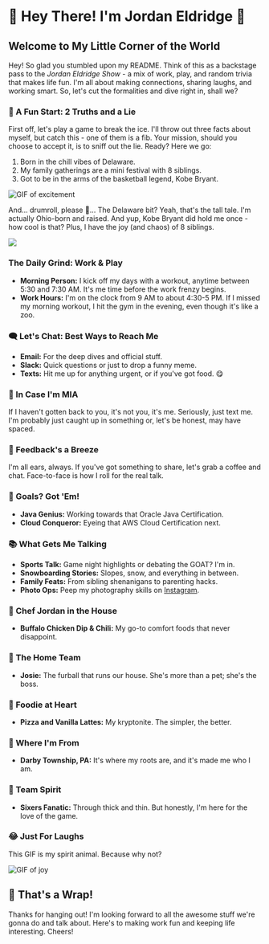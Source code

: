 # 🌟 Hey There! I'm Jordan Eldridge 🌟

## Welcome to My Little Corner of the World

Hey! So glad you stumbled upon my README. Think of this as a backstage pass to the *Jordan Eldridge Show* - a mix of work, play, and random trivia that makes life fun. I'm all about making connections, sharing laughs, and working smart. So, let's cut the formalities and dive right in, shall we?

### 🎲 A Fun Start: 2 Truths and a Lie
First off, let's play a game to break the ice. I'll throw out three facts about myself, but catch this - one of them is a fib. Your mission, should you choose to accept it, is to sniff out the lie. Ready? Here we go:

1. Born in the chill vibes of Delaware.
2. My family gatherings are a mini festival with 8 siblings.
3. Got to be in the arms of the basketball legend, Kobe Bryant.

![GIF of excitement](https://media4.giphy.com/media/DOEXrsUpJ6IIP0GfM9/200.gif?cid=6104955enoqzvst5iqhm3h1wpje5919uesax36r0lyv5c6wi&ep=v1_gifs_translate&rid=200.gif&ct=g)

And... drumroll, please 🥁... The Delaware bit? Yeah, that's the tall tale. I'm actually Ohio-born and raised. And yup, Kobe Bryant did hold me once - how cool is that? Plus, I have the joy (and chaos) of 8 siblings.

![](/Users/jordaneldridge/dev/source/CodeDifferently_README/assets/Kobe.JPG)



### The Daily Grind: Work & Play
- **Morning Person:** I kick off my days with a workout, anytime between 5:30 and 7:30 AM. It's me time before the work frenzy begins.
- **Work Hours:** I'm on the clock from 9 AM to about 4:30-5 PM. If I missed my morning workout, I hit the gym in the evening, even though it's like a zoo.

### 🗨️ Let's Chat: Best Ways to Reach Me
- **Email:** For the deep dives and official stuff.
- **Slack:** Quick questions or just to drop a funny meme.
- **Texts:** Hit me up for anything urgent, or if you've got food. 😋

### 🚀 In Case I'm MIA
If I haven't gotten back to you, it's not you, it's me. Seriously, just text me. I'm probably just caught up in something or, let's be honest, may have spaced.

### 💭 Feedback's a Breeze
I'm all ears, always. If you've got something to share, let's grab a coffee and chat. Face-to-face is how I roll for the real talk.

### 🎯 Goals? Got 'Em!
- **Java Genius:** Working towards that Oracle Java Certification.
- **Cloud Conqueror:** Eyeing that AWS Cloud Certification next.

### 📚 What Gets Me Talking
- **Sports Talk:** Game night highlights or debating the GOAT? I'm in.
- **Snowboarding Stories:** Slopes, snow, and everything in between.
- **Family Feats:** From sibling shenanigans to parenting hacks.
- **Photo Ops:** Peep my photography skills on [Instagram](https://www.instagram.com/jordanxeldridge/).

### 🍳 Chef Jordan in the House
- **Buffalo Chicken Dip & Chili:** My go-to comfort foods that never disappoint.

### 🐾 The Home Team
- **Josie:** The furball that runs our house. She's more than a pet; she's the boss.

### 🍕 Foodie at Heart
- **Pizza and Vanilla Lattes:** My kryptonite. The simpler, the better.

### 🏡 Where I'm From
- **Darby Township, PA:** It's where my roots are, and it's made me who I am.

### 🏀 Team Spirit
- **Sixers Fanatic:** Through thick and thin. But honestly, I'm here for the love of the game.

### 😂 Just For Laughs
This GIF is my spirit animal. Because why not?

![GIF of joy](https://media3.giphy.com/media/QMHoU66sBXqqLqYvGO/200.gif?cid=6104955enhj04udn2u1aiv0zbsiyzv7x83lk9y05q4q3q2h3&ep=v1_gifs_translate&rid=200.gif&ct=g)

## 🎉 That's a Wrap!
Thanks for hanging out! I'm looking forward to all the awesome stuff we're gonna do and talk about. Here's to making work fun and keeping life interesting. Cheers!

